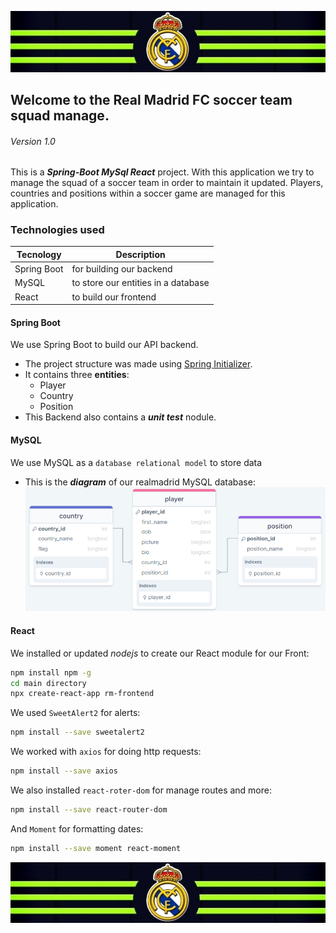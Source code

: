 ![RM-Banner](/assets/rm-banner.jpg "Real MAdrid")
## Welcome to the Real Madrid FC soccer team squad manage. 
###### Version 1.0

This is a ***Spring-Boot MySql React*** project. With this application we try to manage the squad of a soccer team in order to maintain it updated. Players, countries and positions within a soccer game are managed for this application.

### Technologies used
| Tecnology | Description |
| --------- | ----------- |
| Spring Boot | for building our backend |
| MySQL | to store our entities in a database |
| React | to build our frontend |


#### Spring Boot
We use Spring Boot to build our API backend.
* The project structure was made using [Spring Initializer](https://start.spring.io/).
* It contains three **entities**:
    - Player
    - Country
    - Position
* This Backend also contains a ***unit test*** nodule.

#### MySQL
We use MySQL as a `database relational model` to store data
* This is the ***diagram*** of our realmadrid MySQL database:
![RM-Banner](/assets/mysql.png "realmadrid MySQL diagram")

#### React
We installed or updated *nodejs* to create our React module for our Front:
```sh
npm install npm -g 
cd main directory
npx create-react-app rm-frontend
```
We used `SweetAlert2` for alerts:
```sh
npm install --save sweetalert2
```
We worked with `axios` for doing http requests:
```sh
npm install --save axios
```
We also installed `react-roter-dom` for manage routes and more:
```sh
npm install --save react-router-dom
```
And `Moment` for formatting dates:
```sh
npm install --save moment react-moment
```
![RM-Banner](/assets/rm-banner.jpg "Real MAdrid")
